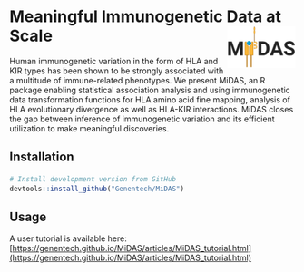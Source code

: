 # Meaningful Immunogenetic Data at Scale <img src="vignettes/MiDAS_logo.png" align="right" alt="" width="120" />

Human immunogenetic variation in the form of HLA and KIR 
types has been shown to be strongly associated with a 
multitude of immune-related phenotypes. We present MiDAS, 
an R package enabling statistical association analysis and 
using immunogenetic data transformation functions for HLA 
amino acid fine mapping, analysis of HLA evolutionary 
divergence as well as HLA-KIR interactions. MiDAS closes the 
gap between inference of immunogenetic variation and its 
efficient utilization to make meaningful discoveries.

## Installation

``` r
# Install development version from GitHub
devtools::install_github("Genentech/MiDAS")
```

## Usage

A user tutorial is available here: [https://genentech.github.io/MiDAS/articles/MiDAS_tutorial.html](https://genentech.github.io/MiDAS/articles/MiDAS_tutorial.html)
